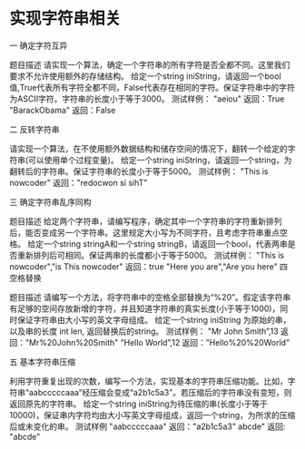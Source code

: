 # 实现字符串相关
一 确定字符互异

题目描述
请实现一个算法，确定一个字符串的所有字符是否全都不同。这里我们要求不允许使用额外的存储结构。
给定一个string iniString，请返回一个bool值,True代表所有字符全都不同，False代表存在相同的字符。保证字符串中的字符为ASCII字符。字符串的长度小于等于3000。
测试样例：
"aeiou"
返回：True
"BarackObama"
返回：False

二 反转字符串

请实现一个算法，在不使用额外数据结构和储存空间的情况下，翻转一个给定的字符串(可以使用单个过程变量)。
给定一个string iniString，请返回一个string，为翻转后的字符串。保证字符串的长度小于等于5000。
测试样例：
"This is nowcoder"
返回："redocwon si sihT"

三 确定字符串乱序同构

题目描述
给定两个字符串，请编写程序，确定其中一个字符串的字符重新排列后，能否变成另一个字符串。这里规定大小写为不同字符，且考虑字符串重点空格。
给定一个string stringA和一个string stringB，请返回一个bool，代表两串是否重新排列后可相同。保证两串的长度都小于等于5000。
测试样例：
"This is nowcoder","is This nowcoder"
返回：true
"Here you are","Are you here"
四 空格替换

题目描述
请编写一个方法，将字符串中的空格全部替换为“%20”。假定该字符串有足够的空间存放新增的字符，并且知道字符串的真实长度(小于等于1000)，同时保证字符串由大小写的英文字母组成。
给定一个string iniString 为原始的串，以及串的长度 int len, 返回替换后的string。
测试样例：
"Mr John Smith”,13
返回："Mr%20John%20Smith"
”Hello World”,12
返回：”Hello%20%20World”

五 基本字符串压缩

利用字符重复出现的次数，编写一个方法，实现基本的字符串压缩功能。比如，字符串“aabcccccaaa”经压缩会变成“a2b1c5a3”。若压缩后的字符串没有变短，则返回原先的字符串。
给定一个string iniString为待压缩的串(长度小于等于10000)，保证串内字符均由大小写英文字母组成，返回一个string，为所求的压缩后或未变化的串。
测试样例
"aabcccccaaa"
返回："a2b1c5a3"
abcde"
返回: "abcde"
